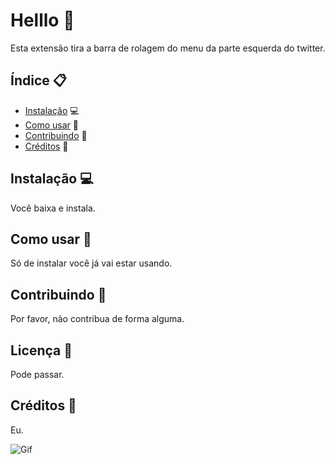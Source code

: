 # Helllo :rocket:

Esta extensão tira a barra de rolagem do menu da parte esquerda do twitter.

## Índice :clipboard:

- [Instalação](#instalacao) :computer:
- [Como usar](#como-usar) 🤔
- [Contribuindo](#contribuindo) 🤝
- [Créditos](#creditos) 👏

## Instalação :computer:

Você baixa e instala.

## Como usar 🤔

Só de instalar você já vai estar usando.

## Contribuindo 🤝

Por favor, não contribua de forma alguma.

## Licença :pencil:

Pode passar.

## Créditos 👏

Eu.

![Gif](https://media.giphy.com/media/3o7WIPxQzPhd0G9JF6/giphy.gif)
